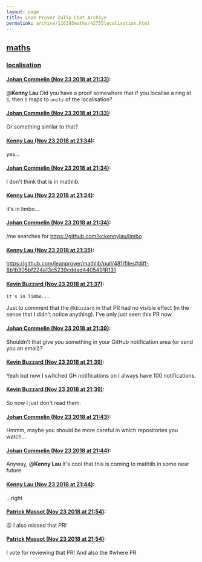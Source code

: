 ```yaml
---
layout: page
title: Lean Prover Zulip Chat Archive 
permalink: archive/116395maths/42755localisation.html
---
```


## [maths](index.html)
### [localisation](42755localisation.html)

#### [Johan Commelin (Nov 23 2018 at 21:33)](https://leanprover.zulipchat.com/#narrow/stream/116395-maths/topic/localisation/near/148248534):
@**Kenny Lau** Did you have a proof somewhere that if you localise a ring at `S`, then `S` maps to `units` of the localisation?

#### [Johan Commelin (Nov 23 2018 at 21:33)](https://leanprover.zulipchat.com/#narrow/stream/116395-maths/topic/localisation/near/148248540):
Or something similar to that?

#### [Kenny Lau (Nov 23 2018 at 21:34)](https://leanprover.zulipchat.com/#narrow/stream/116395-maths/topic/localisation/near/148248548):
yes...

#### [Johan Commelin (Nov 23 2018 at 21:34)](https://leanprover.zulipchat.com/#narrow/stream/116395-maths/topic/localisation/near/148248579):
I don't think that is in mathlib.

#### [Kenny Lau (Nov 23 2018 at 21:34)](https://leanprover.zulipchat.com/#narrow/stream/116395-maths/topic/localisation/near/148248583):
it's in limbo...

#### [Johan Commelin (Nov 23 2018 at 21:34)](https://leanprover.zulipchat.com/#narrow/stream/116395-maths/topic/localisation/near/148248588):
/me searches for https://github.com/kckennylau/limbo

#### [Kenny Lau (Nov 23 2018 at 21:35)](https://leanprover.zulipchat.com/#narrow/stream/116395-maths/topic/localisation/near/148248601):
https://github.com/leanprover/mathlib/pull/481/files#diff-8b1b305bf224a13c5239cddad4405491R131

#### [Kevin Buzzard (Nov 23 2018 at 21:37)](https://leanprover.zulipchat.com/#narrow/stream/116395-maths/topic/localisation/near/148248663):
```quote
it's in limbo...
```
 Just to comment that the `@kbuzzard` in that PR had no visible effect (in the sense that I didn't notice anything). I've only just seen this PR now.

#### [Johan Commelin (Nov 23 2018 at 21:39)](https://leanprover.zulipchat.com/#narrow/stream/116395-maths/topic/localisation/near/148248724):
Shouldn't that give you something in your GitHub notification area (or send you an email)?

#### [Kevin Buzzard (Nov 23 2018 at 21:39)](https://leanprover.zulipchat.com/#narrow/stream/116395-maths/topic/localisation/near/148248726):
Yeah but now I switched GH notifications on I always have 100 notifications.

#### [Kevin Buzzard (Nov 23 2018 at 21:39)](https://leanprover.zulipchat.com/#narrow/stream/116395-maths/topic/localisation/near/148248727):
So now I just don't read them.

#### [Johan Commelin (Nov 23 2018 at 21:43)](https://leanprover.zulipchat.com/#narrow/stream/116395-maths/topic/localisation/near/148248852):
Hmmm, maybe you should be more careful in which repositories you watch...

#### [Johan Commelin (Nov 23 2018 at 21:44)](https://leanprover.zulipchat.com/#narrow/stream/116395-maths/topic/localisation/near/148248895):
Anyway, @**Kenny Lau** it's cool that this is coming to mathlib in some near future

#### [Kenny Lau (Nov 23 2018 at 21:44)](https://leanprover.zulipchat.com/#narrow/stream/116395-maths/topic/localisation/near/148248897):
...right

#### [Patrick Massot (Nov 23 2018 at 21:54)](https://leanprover.zulipchat.com/#narrow/stream/116395-maths/topic/localisation/near/148249206):
:open_mouth: I also missed that PR!

#### [Patrick Massot (Nov 23 2018 at 21:54)](https://leanprover.zulipchat.com/#narrow/stream/116395-maths/topic/localisation/near/148249209):
I vote for reviewing that PR! And also the #where PR

